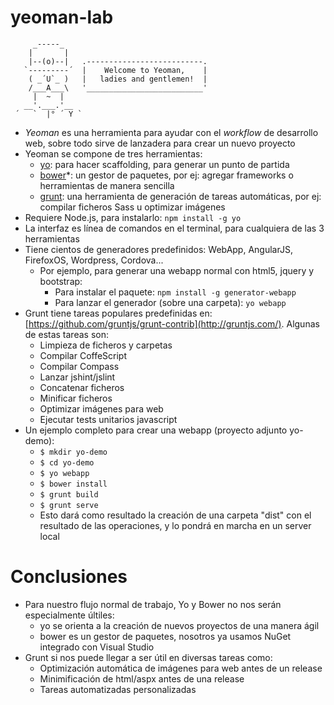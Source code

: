 yeoman-lab
==========

         _-----_
        |       |
        |--(o)--|   .--------------------------.
       `---------´  |    Welcome to Yeoman,    |
        ( _´U`_ )   |   ladies and gentlemen!  |
        /___A___\   '__________________________'
         |  ~  |
       __'.___.'__
     ´   `  |° ´ Y `

- *Yeoman* es una herramienta para ayudar con el *workflow* de desarrollo web, sobre todo sirve de lanzadera para crear un nuevo proyecto
- Yeoman se compone de tres herramientas:
	- [yo](http://yeoman.io/): para hacer scaffolding, para generar un punto de partida
	- [bower](http://bower.io/)*: un gestor de paquetes, por ej: agregar frameworks o herramientas de manera sencilla
	- [grunt](http://gruntjs.com/): una herramienta de generación de tareas automáticas, por ej: compilar ficheros Sass u optimizar imágenes
- Requiere Node.js, para instalarlo: `npm install -g yo`
- La interfaz es línea de comandos en el terminal, para cualquiera de las 3 herramientas
- Tiene cientos de generadores predefinidos: WebApp, AngularJS, FirefoxOS, Wordpress, Cordova...
	- Por ejemplo, para generar una webapp normal con html5, jquery y bootstrap: 
		- Para instalar el paquete: `npm install -g generator-webapp`
		- Para lanzar el generador (sobre una carpeta): `yo webapp`
- Grunt tiene tareas populares predefinidas en: [https://github.com/gruntjs/grunt-contrib](http://gruntjs.com/). Algunas de estas tareas son:
	- Limpieza de ficheros y carpetas
	- Compilar CoffeScript
	- Compilar Compass
	- Lanzar jshint/jslint
	- Concatenar ficheros
	- Minificar ficheros
	- Optimizar imágenes para web
	- Ejecutar tests unitarios javascript
- Un ejemplo completo para crear una webapp (proyecto adjunto yo-demo):
	- `$ mkdir yo-demo`
	- `$ cd yo-demo`
	- `$ yo webapp`
	- `$ bower install`
	- `$ grunt build`
	- `$ grunt serve`
	- Esto dará como resultado la creación de una carpeta "dist" con el resultado de las operaciones, y lo pondrá en marcha en un server local


# Conclusiones

- Para nuestro flujo normal de trabajo, Yo y Bower no nos serán especialmente últiles:
	- yo se orienta a la creación de nuevos proyectos de una manera ágil
	- bower es un gestor de paquetes, nosotros ya usamos NuGet integrado con Visual Studio
- Grunt si nos puede llegar a ser útil en diversas tareas como:
	- Optimización automática de imágenes para web antes de un release
	- Minimificación de html/aspx antes de una release
	- Tareas automatizadas personalizadas
